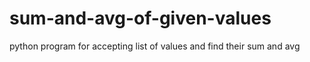 # sum-and-avg-of-given-values
python program for accepting list of values and find their sum and avg
